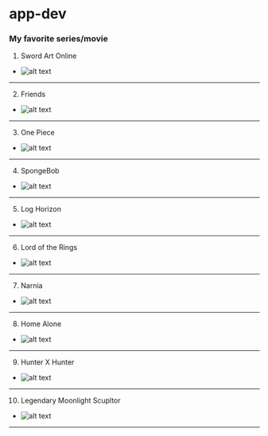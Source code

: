 # app-dev
### My favorite series/movie
1. Sword Art Online
- ![alt text](https://cdn.myanimelist.net/images/anime/11/39717.jpg)
---
2. Friends
- ![alt text](http://images1.resources.foxtel.com.au/store2/mount1/16/3/85td8.jpg)
---
3. One Piece
- ![alt text](https://upload.wikimedia.org/wikipedia/en/thumb/2/2c/One_Piece_Logo.svg/800px-One_Piece_Logo.svg.png)
---
4. SpongeBob
- ![alt text](https://upload.wikimedia.org/wikipedia/en/thumb/2/22/SpongeBob_SquarePants_logo_by_Nickelodeon.svg/1200px-SpongeBob_SquarePants_logo_by_Nickelodeon.svg.png)
---
5. Log Horizon
- ![alt text](https://m.media-amazon.com/images/M/MV5BOGJhM2U4NTgtMWI0ZC00Njc5LWJmMjktMzQzMDgzZTIzMzI0L2ltYWdlL2ltYWdlXkEyXkFqcGdeQXVyNTAyODkwOQ@@._V1_FMjpg_UX1000_.jpg)
---
6. Lord of the Rings
- ![alt text](https://kbimages1-a.akamaihd.net/47047012-399c-4ae3-aade-cd4c2a10e8e7/1200/1200/False/the-fellowship-of-the-ring-the-lord-of-the-rings-book-1-1.jpg)
---
7. Narnia
- ![alt text](https://lumiere-a.akamaihd.net/v1/images/p_thechronicalsofnarnia_lionwitchwadrobe_19890_fe46d195.jpeg)
---
8. Home Alone
- ![alt text](https://images.moviesanywhere.com/ac6bd831c08ca0d43a83cf4a04f378b5/3b27bff6-35ad-4a23-be1f-e6faeb56e062.jpg)
---
9. Hunter X Hunter
- ![alt text](https://m.media-amazon.com/images/M/MV5BNGM0YTk3MWEtN2JlZC00ZmZmLWIwMDktZTMxZGE5Zjc2MGExXkEyXkFqcGdeQXVyNjAwNDUxODI@._V1_FMjpg_UX1000_.jpg)
---
10. Legendary Moonlight Scupltor
- ![alt text](https://cdn.novelupdates.com/images/2015/06/moonlightsculptor.png)
---
